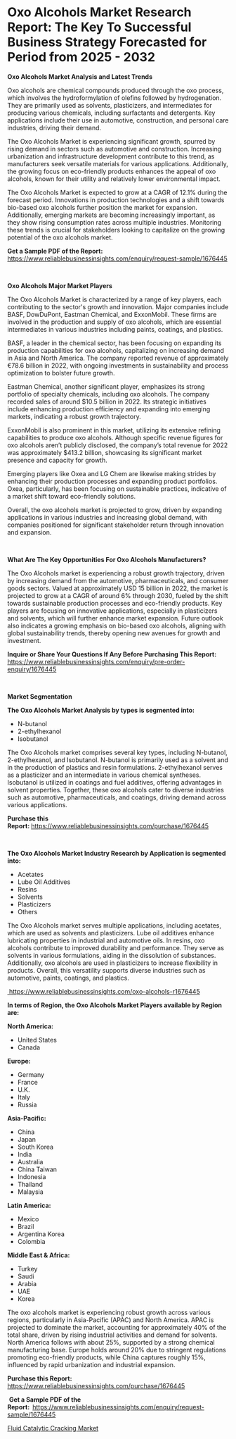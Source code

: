 <p><h1>Oxo Alcohols Market Research Report: The Key To Successful Business Strategy Forecasted for Period from 2025 - 2032</h1></p><p><strong>Oxo Alcohols Market Analysis and Latest Trends</strong></p>
<p><p>Oxo alcohols are chemical compounds produced through the oxo process, which involves the hydroformylation of olefins followed by hydrogenation. They are primarily used as solvents, plasticizers, and intermediates for producing various chemicals, including surfactants and detergents. Key applications include their use in automotive, construction, and personal care industries, driving their demand.</p><p>The Oxo Alcohols Market is experiencing significant growth, spurred by rising demand in sectors such as automotive and construction. Increasing urbanization and infrastructure development contribute to this trend, as manufacturers seek versatile materials for various applications. Additionally, the growing focus on eco-friendly products enhances the appeal of oxo alcohols, known for their utility and relatively lower environmental impact.</p><p>The Oxo Alcohols Market is expected to grow at a CAGR of 12.1% during the forecast period. Innovations in production technologies and a shift towards bio-based oxo alcohols further position the market for expansion. Additionally, emerging markets are becoming increasingly important, as they show rising consumption rates across multiple industries. Monitoring these trends is crucial for stakeholders looking to capitalize on the growing potential of the oxo alcohols market.</p></p>
<p><strong>Get a Sample PDF of the Report:&nbsp;</strong> <a href="https://www.reliablebusinessinsights.com/enquiry/request-sample/1676445?utm_campaign=3350&utm_medium=2&utm_source=Github&utm_content=ia&utm_term=31032025&utm_id=oxo-alcohols">https://www.reliablebusinessinsights.com/enquiry/request-sample/1676445</a></p>
<p>&nbsp;</p>
<p><strong>Oxo Alcohols Major Market Players</strong></p>
<p><p>The Oxo Alcohols Market is characterized by a range of key players, each contributing to the sector's growth and innovation. Major companies include BASF, DowDuPont, Eastman Chemical, and ExxonMobil. These firms are involved in the production and supply of oxo alcohols, which are essential intermediates in various industries including paints, coatings, and plastics.</p><p>BASF, a leader in the chemical sector, has been focusing on expanding its production capabilities for oxo alcohols, capitalizing on increasing demand in Asia and North America. The company reported revenue of approximately €78.6 billion in 2022, with ongoing investments in sustainability and process optimization to bolster future growth.</p><p>Eastman Chemical, another significant player, emphasizes its strong portfolio of specialty chemicals, including oxo alcohols. The company recorded sales of around $10.5 billion in 2022. Its strategic initiatives include enhancing production efficiency and expanding into emerging markets, indicating a robust growth trajectory.</p><p>ExxonMobil is also prominent in this market, utilizing its extensive refining capabilities to produce oxo alcohols. Although specific revenue figures for oxo alcohols aren’t publicly disclosed, the company’s total revenue for 2022 was approximately $413.2 billion, showcasing its significant market presence and capacity for growth.</p><p>Emerging players like Oxea and LG Chem are likewise making strides by enhancing their production processes and expanding product portfolios. Oxea, particularly, has been focusing on sustainable practices, indicative of a market shift toward eco-friendly solutions.</p><p>Overall, the oxo alcohols market is projected to grow, driven by expanding applications in various industries and increasing global demand, with companies positioned for significant stakeholder return through innovation and expansion.</p></p>
<p>&nbsp;</p>
<p><strong>What Are The Key Opportunities For Oxo Alcohols Manufacturers?</strong></p>
<p><p>The Oxo Alcohols market is experiencing a robust growth trajectory, driven by increasing demand from the automotive, pharmaceuticals, and consumer goods sectors. Valued at approximately USD 15 billion in 2022, the market is projected to grow at a CAGR of around 6% through 2030, fueled by the shift towards sustainable production processes and eco-friendly products. Key players are focusing on innovative applications, especially in plasticizers and solvents, which will further enhance market expansion. Future outlook also indicates a growing emphasis on bio-based oxo alcohols, aligning with global sustainability trends, thereby opening new avenues for growth and investment.</p></p>
<p><strong>Inquire or Share Your Questions If Any Before Purchasing This Report:</strong> <a href="https://www.reliablebusinessinsights.com/enquiry/pre-order-enquiry/1676445?utm_campaign=3350&utm_medium=2&utm_source=Github&utm_content=ia&utm_term=31032025&utm_id=oxo-alcohols">https://www.reliablebusinessinsights.com/enquiry/pre-order-enquiry/1676445</a></p>
<p>&nbsp;</p>
<p><strong>Market Segmentation</strong></p>
<p><strong>The Oxo Alcohols Market Analysis by types is segmented into:</strong></p>
<p><ul><li>N-butanol</li><li>2-ethylhexanol</li><li>Isobutanol</li></ul></p>
<p><p>The Oxo Alcohols market comprises several key types, including N-butanol, 2-ethylhexanol, and Isobutanol. N-butanol is primarily used as a solvent and in the production of plastics and resin formulations. 2-ethylhexanol serves as a plasticizer and an intermediate in various chemical syntheses. Isobutanol is utilized in coatings and fuel additives, offering advantages in solvent properties. Together, these oxo alcohols cater to diverse industries such as automotive, pharmaceuticals, and coatings, driving demand across various applications.</p></p>
<p><strong>Purchase this Report:&nbsp;</strong><a href="https://www.reliablebusinessinsights.com/purchase/1676445?utm_campaign=3350&utm_medium=2&utm_source=Github&utm_content=ia&utm_term=31032025&utm_id=oxo-alcohols">https://www.reliablebusinessinsights.com/purchase/1676445</a></p>
<p>&nbsp;</p>
<p><strong>The Oxo Alcohols Market Industry Research by Application is segmented into:</strong></p>
<p><ul><li>Acetates</li><li>Lube Oil Additives</li><li>Resins</li><li>Solvents</li><li>Plasticizers</li><li>Others</li></ul></p>
<p><p>The Oxo Alcohols market serves multiple applications, including acetates, which are used as solvents and plasticizers. Lube oil additives enhance lubricating properties in industrial and automotive oils. In resins, oxo alcohols contribute to improved durability and performance. They serve as solvents in various formulations, aiding in the dissolution of substances. Additionally, oxo alcohols are used in plasticizers to increase flexibility in products. Overall, this versatility supports diverse industries such as automotive, paints, coatings, and plastics.</p></p>
<p><a href="https://www.reliablebusinessinsights.com/oxo-alcohols-r1676445?utm_campaign=3350&utm_medium=2&utm_source=Github&utm_content=ia&utm_term=31032025&utm_id=oxo-alcohols">&nbsp;https://www.reliablebusinessinsights.com/oxo-alcohols-r1676445</a></p>
<p><strong>In terms of Region, the Oxo Alcohols Market Players available by Region are:</strong></p>
<p>
    <p> <strong> North America: </strong>
        <ul>
            <li>United States</li>
            <li>Canada</li>
        </ul>
        </p> 
    <p> <strong> Europe: </strong>
        <ul>
            <li>Germany</li>
            <li>France</li>
            <li>U.K.</li>
            <li>Italy</li>
            <li>Russia</li>
        </ul>
        </p> 
    <p> <strong> Asia-Pacific: </strong>
        <ul>
            <li>China</li>
            <li>Japan</li>
            <li>South Korea</li>
            <li>India</li>
            <li>Australia</li>
            <li>China Taiwan</li>
            <li>Indonesia</li>
            <li>Thailand</li>
            <li>Malaysia</li>
        </ul>
        </p> 
    <p> <strong> Latin America: </strong>
        <ul>
            <li>Mexico</li>
            <li>Brazil</li>
            <li>Argentina Korea</li>
            <li>Colombia</li>
        </ul>
        </p> 
    <p> <strong> Middle East & Africa: </strong>
        <ul>
            <li>Turkey</li>
            <li>Saudi</li>
            <li>Arabia</li>
            <li>UAE</li>
            <li>Korea</li>
        </ul>
    </p>
    </p>
<p><p>The oxo alcohols market is experiencing robust growth across various regions, particularly in Asia-Pacific (APAC) and North America. APAC is projected to dominate the market, accounting for approximately 40% of the total share, driven by rising industrial activities and demand for solvents. North America follows with about 25%, supported by a strong chemical manufacturing base. Europe holds around 20% due to stringent regulations promoting eco-friendly products, while China captures roughly 15%, influenced by rapid urbanization and industrial expansion.</p></p>
<p><strong>Purchase this Report: </strong><a href="https://www.reliablebusinessinsights.com/purchase/1676445?utm_campaign=3350&utm_medium=2&utm_source=Github&utm_content=ia&utm_term=31032025&utm_id=oxo-alcohols">https://www.reliablebusinessinsights.com/purchase/1676445</a></p>
<p>&nbsp;<strong>Get a Sample PDF of the Report:&nbsp;&nbsp;</strong><a href="https://www.reliablebusinessinsights.com/enquiry/request-sample/1676445?utm_campaign=3350&utm_medium=2&utm_source=Github&utm_content=ia&utm_term=31032025&utm_id=oxo-alcohols">https://www.reliablebusinessinsights.com/enquiry/request-sample/1676445</a></p>
<p><strong></strong></p>
<p><p><a href="https://github.com/sharphadan/Market-Research-Report-List-1/blob/main/fluid-catalytic-cracking-market.md?utm_campaign=3350&utm_medium=2&utm_source=Github&utm_content=ia&utm_term=31032025&utm_id=oxo-alcohols">Fluid Catalytic Cracking Market</a></p></p>